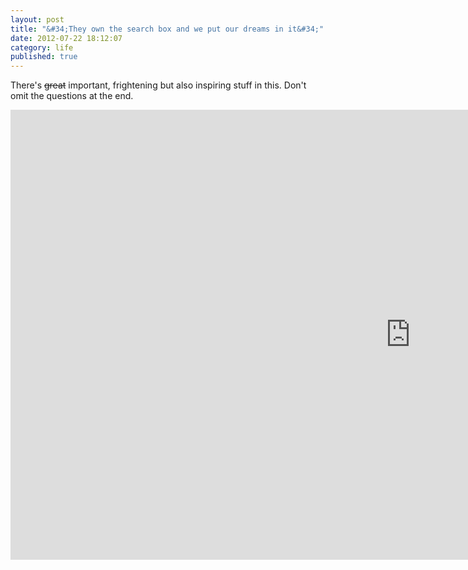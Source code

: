 ```yaml
---
layout: post
title: "&#34;They own the search box and we put our dreams in it&#34;"
date: 2012-07-22 18:12:07
category: life
published: true
---
```



There's <del>great</del> important, frightening but also inspiring stuff in this. Don't omit the questions at the end.

<div class="videoWrapper-16-9"><iframe width="1280" height="720" src="https://www.youtube.com/embed/sKOk4Y4inVY?rel=0" frameborder="0" allowfullscreen></iframe></div>